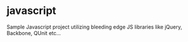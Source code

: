javascript
==========

Sample Javascript project utilizing bleeding edge JS libraries like jQuery, Backbone, QUnit etc...
